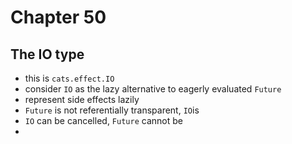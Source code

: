 # Chapter 50

## The IO type
- this is `cats.effect.IO`
- consider `IO` as the lazy alternative to eagerly evaluated `Future`
- represent side effects lazily
- `Future` is not referentially transparent, `IO`is
- `IO` can be cancelled, `Future` cannot be
- 
